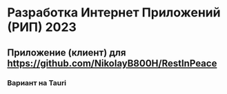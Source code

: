 # Разработка Интернет Приложений (РИП) 2023
## Приложение (клиент) для https://github.com/NikolayB800H/RestInPeace
### Вариант на Tauri
